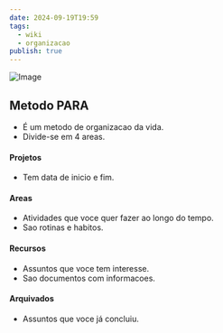 ```yaml
---
date: 2024-09-19T19:59
tags:
  - wiki
  - organizacao
publish: true
---
```

![Image](https://cdn.pixabay.com/photo/2024/06/04/10/10/jigsaw-8808273_960_720.jpg)
## Metodo PARA
* É um metodo de organizacao da vida.
* Divide-se em 4 areas.

#### Projetos
* Tem data de inicio e fim.
#### Areas
* Atividades que voce quer fazer ao longo do tempo.
* Sao rotinas e habitos.
#### Recursos
* Assuntos que voce tem interesse.
* Sao documentos com informacoes.
#### Arquivados
* Assuntos que voce já concluiu.
